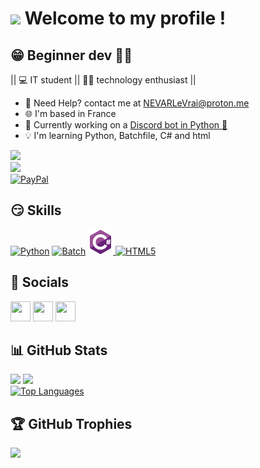 ![](https://user-images.githubusercontent.com/18350557/176309783-0785949b-9127-417c-8b55-ab5a4333674e.gif) Welcome to my profile !
=============================================================================================================================

😁 Beginner dev 👨‍💻
------------


||  💻 IT student  ||  👨‍💻 technology enthusiast  ||



* 🔗  Need Help? contact me at [NEVARLeVrai@proton.me](mailto:NEVARLeVrai@proton.me)
* 🌐  I'm based in France
* 🚀  Currently working on a [Discord bot in Python 🐍](https://github.com/NEVARLeVrai/Python-Discord-Bot)
* 💡  I'm learning Python, Batchfile, C# and html

<a href="https://www.github.com/NEVARLeVrai" target="_blank" rel="noreferrer"><img
src="https://img.shields.io/github/followers/NEVARLeVrai?logo=github&style=for-the-badge&color=0891b2&labelColor=1c1917" /></a><br/>
[![](https://visitcount.itsvg.in/api?id=NEVARLeVrai&icon=8&color=12)](https://visitcount.itsvg.in)<br/>
[![PayPal](https://img.shields.io/badge/PayPal-00457C?style=for-the-badge&logo=paypal&logoColor=white)](https://paypal.me/N64DanieloSYT) 

## 😏 Skills

<p align="left">
<a href="https://www.python.org/" target="_blank" rel="noreferrer"><img src="https://raw.githubusercontent.com/danielcranney/readme-generator/main/public/icons/skills/python-colored.svg" width="36" height="36" alt="Python"/></a>
<a href="https://en.wikipedia.org/wiki/Batch_file" target="_blank" rel="noreferrer"><img src="https://raw.githubusercontent.com/NEVARLeVrai/readme/main/bat.svg?token=GHSAT0AAAAAACFPAIBWMH4RT5EZ2NZ2IZHUZGABANA" width="36" height="36" alt="Batch" /></a>
<a href="https://www.w3schools.com/cs/" target="_blank" rel="noreferrer"> <img src="https://raw.githubusercontent.com/devicons/devicon/master/icons/csharp/csharp-original.svg" alt="csharp" width="40" height="40"/> </a>
<a href="https://wikipedia.org/wiki/HTML5" target="_blank" rel="noreferrer"><img src="https://raw.githubusercontent.com/danielcranney/readme-generator/main/public/icons/skills/html5-colored.svg" width="36" height="36" alt="HTML5" /></a></p>

## 💬 Socials

<p align="left"> <a href="https://discord.com/users/745923070736465940" target="_blank" rel="noreferrer"><img src="https://raw.githubusercontent.com/danielcranney/readme-generator/main/public/icons/socials/discord.svg" width="32" height="32" /></a> <a href="https://www.github.com/NEVARLeVrai" target="_blank" rel="noreferrer"><img src="https://raw.githubusercontent.com/danielcranney/readme-generator/main/public/icons/socials/github.svg" width="32" height="32" /></a> <a href="https://twitter.com/NEVARLeVrai_" target="_blank" rel="noreferrer"><img src="https://raw.githubusercontent.com/danielcranney/readme-generator/main/public/icons/socials/twitter.svg" width="32" height="32" /></a></p> 


## 📊 GitHub Stats
![](https://github-readme-stats.vercel.app/api?username=NEVARLeVrai&theme=dark&hide_border=true&include_all_commits=true&count_private=true)
![](https://github-readme-streak-stats.herokuapp.com/?user=NEVARLeVrai&theme=dark&hide_border=true)<br/>
<a href="https://github.com/NEVARLeVrai" align="left"><img src="https://github-readme-stats.vercel.app/api/top-langs/?username=NEVARLeVrai&langs_count=10&title_color=ffffff&text_color=ffffff&icon_color=0891b2&bg_color=1c1917&hide_border=true&locale=en&custom_title=Top%20%Languages" alt="Top Languages" /></a>

## 🏆 GitHub Trophies
![](https://github-profile-trophy.vercel.app/?username=NEVARLeVrai&theme=radical&no-frame=true&no-bg=true&margin-w=4)
